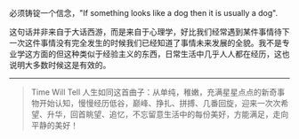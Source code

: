 必须铸锭一个信念，"If something looks like a dog then it is usually a dog".

这句话并非来自于大话西游，而是来自于心理学，好比我们经常遇到某件事情待下一次这件事情没有完全发生的时候我们已经知道了事情未来发展的全貌。我不是专业学这方面的但这种类似于经验主义的东西，日常生活中几乎人人都在经历，这也说明大多数时候这是有效的。

---

> Time Will Tell 人生如同这首曲子：从单纯，稚嫩，充满星星点点的新奇事物开始认知，慢慢经历低谷，巅峰、挣扎、拼搏、几番回旋，迎来一次次希望、升华，回首眺望、追忆，不忘留意生活中的每份美好，方能满足，走向平静的美好！
